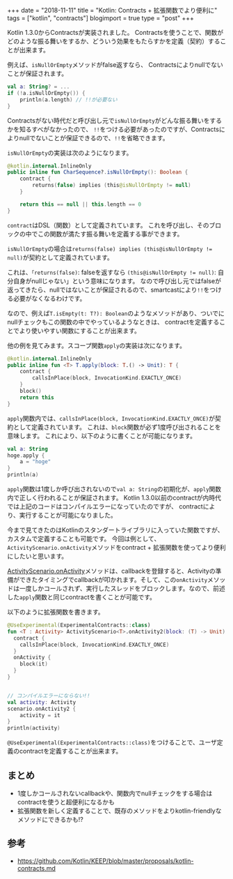 +++
date = "2018-11-11"
title = "Kotlin: Contracts + 拡張関数でより便利に"
tags = ["kotlin", "contracts"]
blogimport = true
type = "post"
+++

Kotlin 1.3.0からContractsが実装されました。
Contractsを使うことで、関数がどのような振る舞いをするか、どういう効果をもたらすかを定義（契約）することが出来ます。

例えば、`isNullOrEmpty`メソッドがfalse返すなら、
Contractsによりnullでないことが保証されます。

```kotlin
val a: String? = ...
if (!a.isNullOrEmpty()) {
    println(a.length) // !!が必要ない
}
```

Contractsがない時代だと呼び出し元で`isNullOrEmpty`がどんな振る舞いをするかを知るすべがなかったので、
`!!`をつける必要があったのですが、Contractsによりnullでないことが保証できるので、`!!`を省略できます。

`isNullOrEmpty`の実装は次のようになります。

```kotlin
@kotlin.internal.InlineOnly
public inline fun CharSequence?.isNullOrEmpty(): Boolean {
    contract {
        returns(false) implies (this@isNullOrEmpty != null)
    }

    return this == null || this.length == 0
}
```

`contract`はDSL（関数）として定義されています。
これを呼び出し、そのブロックの中でこの関数が満たす振る舞いを定義する事ができます。

`isNullOrEmpty`の場合は`returns(false) implies (this@isNullOrEmpty != null)`が契約として定義されています。

これは、`「returns(false)`: falseを返すなら `(this@isNullOrEmpty != null)`: 自分自身がnullじゃない」という意味になります。
なので呼び出し元ではfalseが返ってきたら、nullではないことが保証されるので、smartcastにより`!!`をつける必要がなくなるわけです。

なので、例えば`T.isEmpty(t: T?): Boolean`のようなメソッドがあり、ついでにnullチェックもこの関数の中でやっているようなときは、
contractを定義することでより使いやすい関数にすることが出来ます。

他の例を見てみます。スコープ関数`apply`の実装は次になります。

```kotlin
@kotlin.internal.InlineOnly
public inline fun <T> T.apply(block: T.() -> Unit): T {
    contract {
        callsInPlace(block, InvocationKind.EXACTLY_ONCE)
    }
    block()
    return this
}
```

`apply`関数内では、`callsInPlace(block, InvocationKind.EXACTLY_ONCE)`が契約として定義されています。
これは、`block`関数が必ず1度呼び出されることを意味します。
これにより、以下のように書くことが可能になります。

```kotlin
val a: String
hoge.apply {
    a = "hoge"
}
println(a)
```

`apply`関数は1度しか呼び出されないので`val a: String`の初期化が、`apply`関数内で正しく行われることが保証されます。
Kotlin 1.3.0以前のcontractが内時代では上記のコードはコンパイルエラーになっていたのですが、
contractにより、実行することが可能になりました。

今まで見てきたのはKotlinのスタンダートライブラリに入っていた関数ですが、カスタムで定義することも可能です。
今回は例として、`ActivityScenario.onActivity`メソッドをcontract + 拡張関数を使ってより便利にしたいと思います。

[ActivityScenario.onActivity](https://github.com/android/android-test/blob/f2f3589c9d6e2ff5740117192cb7e13bd8873a0f/core/java/androidx/test/core/app/ActivityScenario.java#L500)メソッドは、callbackを登録すると、Activityの準備ができたタイミングでcallbackが叩かれます。そして、この`onActivity`メソッドは一度しかコールされず、実行したスレッドをブロックします。なので、前述した`apply`関数と同じcontractを書くことが可能です。

以下のように拡張関数を書きます。

```kotlin
@UseExperimental(ExperimentalContracts::class)
fun <T : Activity> ActivityScenario<T>.onActivity2(block: (T) -> Unit) {
  contract {
    callsInPlace(block, InvocationKind.EXACTLY_ONCE)
  }
  onActivity {
    block(it)
  }
}


// コンパイルエラーにならない!!
val activity: Activity
scenario.onActivity2 {
    activity = it
}
println(activity)
```

`@UseExperimental(ExperimentalContracts::class)`をつけることで、ユーザ定義のcontractを定義することが出来ます。

## まとめ

- 1度しかコールされないcallbackや、関数内でnullチェックをする場合はcontractを使うと超便利になるかも
- 拡張関数を新しく定義することで、既存のメソッドをよりkotlin-friendlyなメソッドにできるかも!?

## 参考

- https://github.com/Kotlin/KEEP/blob/master/proposals/kotlin-contracts.md
